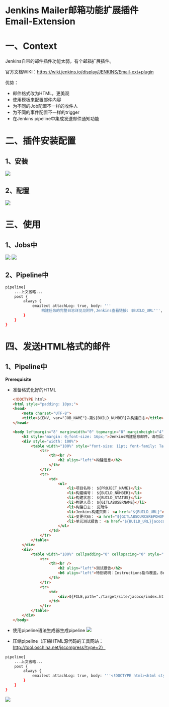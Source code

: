 # Jenkins Mailer邮箱功能扩展插件Email-Extension
# 一、Context

Jenkins自带的邮件插件功能太弱，有个邮箱扩展插件。

官方文档WIKI：https://wiki.jenkins.io/display/JENKINS/Email-ext+plugin

优势：

* 邮件格式改为HTML，更美观
* 使用模板来配置邮件内容
* 为不同的Job配置不一样的收件人
* 为不同的事件配置不一样的trigger
* 在Jenkins pipeline中集成发送邮件通知功能

# 二、插件安装配置

## 1、安装

![](../assets/jenkins-Mailer邮箱功能扩展插件Email-Extension-1.png)

## 2、配置

![](../assets/jenkins-Mailer邮箱功能扩展插件Email-Extension-2.png)

# 三、使用

## 1、Jobs中

![](../assets/jenkins-Mailer邮箱功能扩展插件Email-Extension-3.png)
![](../assets/jenkins-Mailer邮箱功能扩展插件Email-Extension-4.png)

## 2、Pipeline中

```bash
pipeline{
    ...上文省略...
    post {
        always {
            emailext attachLog: true, body: '''
                构建任务的完整日志详见见附件,Jenkins查看链接: $BUILD_URL''', subject: '$PROJECT_NAME的第$BUILD_NUMBER次构建$BUILD_STATUS !', to: '*******@163.com'
        }
    }
}
```

# 四、发送HTML格式的邮件

## 1、Pipeline中

**Prerequisite**

- 准备格式化好的HTML

  ```html
  <!DOCTYPE html>
  <html style="padding: 10px;">
  <head>
      <meta charset="UTF-8">
      <title>${ENV, var="JOB_NAME"}-第${BUILD_NUMBER}次构建日志</title>
  </head>

  <body leftmargin="8" marginwidth="0" topmargin="8" marginheight="4"offset="0" style="border: 1px solid #eaeaea;padding: 10px;">
      <h3 style="margin: 0;font-size: 16px;">Jenkins构建信息邮件，请勿回复！</h3><br />
      <div style="width: 100%">
          <table width="100%" style="font-size: 11pt; font-family: Tahoma, Arial, Helvetica, sans-serif">
              <tr>
                  <th><br />
                      <h2 align="left">构建信息</h2>
                  </th>
              </tr>
              <tr>
                  <td>
                      <ul>
                          <li>项目名称： ${PROJECT_NAME}</li>
                          <li>构建编号： ${BUILD_NUMBER}</li>
                          <li>构建状态： ${BUILD_STATUS}</li>
                          <li>构建人员： ${GITLABUSERNAME}</li>
                          <li>构建日志： 见附件
                          <li>Jenkins构建页面： <a href="${BUILD_URL}">${BUILD_URL}</a></li>
                          <li>变更代码： <a href="${GITLABSOURCEREPOHOMEPAGE}/commit/${gitlabMergeRequestLastCommit}">${GITLABSOURCEREPOHOMEPAGE}/commit/${gitlabMergeRequestLastCommit}</a></li>
                          <li>单元测试报告： <a href="${BUILD_URL}jacoco">${BUILD_URL}jacoco</a></li>
                      </ul>
                  </td>
              </tr>
          </table>
      </div>
      <div>
          <table width="100%" cellpadding="0" cellspacing="0" style="font-size: 11pt; font-family: Tahoma, Arial, Helvetica, sans-serif">
              <tr>
                  <th><br />
                      <h2 align="left">测试报告</h2>
                      <h6 align="left">特别说明：Instructions指令覆盖，Branches分支覆盖，Cyclomatic Complexity非抽象方法计算圈复杂度，Lines行覆盖，Methods方法覆盖，Classes类覆盖</h6>
                  </th>
              </tr>
              <tr>
                  <td>
                      <div>${FILE,path="./target/site/jacoco/index.html"}</div>
                  </td>
              </tr>
          </table>
      </div>
  </body>
  ```

- 使用pipeline语法生成器生成pipeline
   ![](../assets/jenkins-Mailer邮箱功能扩展插件Email-Extension-5.png)
- 压缩pipeline（压缩HTML源代码的工具网站：http://tool.oschina.net/jscompress?type=2）

```bash
pipeline{
    ...上文省略...
    post {
        always {
            emailext attachLog: true, body: '''<!DOCTYPE html><html style="padding: 10px;"><head><meta charset="UTF-8"><title>${ENV, var="JOB_NAME"}-第${BUILD_NUMBER}次构建日志</title></head><body leftmargin="8" marginwidth="0" topmargin="8" marginheight="4" offset="0" style="border: 1px solid #eaeaea;padding: 10px;"><h3 style="margin: 0;font-size: 16px;">Jenkins构建信息邮件，请勿回复！</h3><br /><div style="width: 100%"><table width="100%" style="font-size: 11pt; font-family: Tahoma, Arial, Helvetica, sans-serif"><tr><th><br /><h2 align="left">构建信息</h2></th></tr><tr><td><ul><li>项目名称： ${PROJECT_NAME}</li><li>构建编号： ${BUILD_NUMBER}</li><li>构建状态： ${BUILD_STATUS}</li><li>构建人员： ${GITLABUSERNAME}</li><li>构建日志： 见附件<li>Jenkins构建页面：<a href="${BUILD_URL}">${BUILD_URL}</a></li><li>变更代码：<a href="${GITLABSOURCEREPOHOMEPAGE}/commit/${gitlabMergeRequestLastCommit}">${GITLABSOURCEREPOHOMEPAGE}/commit/${gitlabMergeRequestLastCommit}</a></li><li>单元测试报告：<a href="${BUILD_URL}jacoco">${BUILD_URL}jacoco</a></li></ul></td></tr></table></div><div><table width="100%" cellpadding="0" cellspacing="0" style="font-size: 11pt; font-family: Tahoma, Arial, Helvetica, sans-serif"><tr><th><br /><h2 align="left">测试报告</h2><h6 align="left">特别说明：Instructions指令覆盖，Branches分支覆盖，Cyclomatic Complexity非抽象方法计算圈复杂度，Lines行覆盖，Methods方法覆盖，Classes类覆盖</h6></th></tr><tr><td><div>${FILE,path="./target/site/jacoco/index.html"}</div></td></tr></table></div></body>''', mimeType: 'text/html', subject: '项目构建报告：$PROJECT_NAME的第$BUILD_NUMBER次构建$BUILD_STATUS !', to: '*******@163.com'
        }
    }
}
```

![](../assets/jenkins-Mailer邮箱功能扩展插件Email-Extension-6.png)

